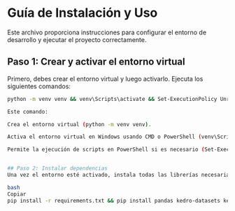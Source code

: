 # Guía de Instalación y Uso

Este archivo proporciona instrucciones para configurar el entorno de desarrollo y ejecutar el proyecto correctamente.

## Paso 1: Crear y activar el entorno virtual

Primero, debes crear el entorno virtual y luego activarlo. Ejecuta los siguientes comandos:

```bash
python -m venv venv && venv\Scripts\activate && Set-ExecutionPolicy Unrestricted -Scope Process.

Este comando:

Crea el entorno virtual (python -m venv venv).

Activa el entorno virtual en Windows usando CMD o PowerShell (venv\Scripts\activate).

Permite la ejecución de scripts en PowerShell si es necesario (Set-ExecutionPolicy Unrestricted -Scope Process).


## Paso 2: Instalar dependencias
Una vez el entorno esté activado, instala todas las librerías necesarias utilizando pip. Ejecuta el siguiente comando para instalar las dependencias del proyecto y algunas librerías adicionales:

bash
Copiar
pip install -r requirements.txt && pip install pandas kedro-datasets kedro-viz
